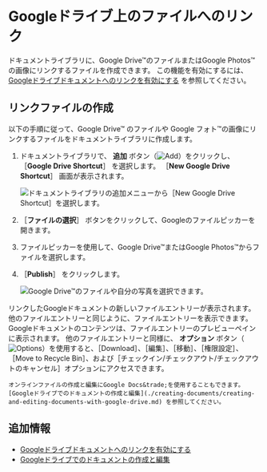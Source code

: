 # Googleドライブ上のファイルへのリンク

ドキュメントライブラリに、Google Drive&trade;のファイルまたはGoogle Photos&trade;の画像にリンクするファイルを作成できます。 この機能を有効にするには、 [Googleドライブドキュメントへのリンクを有効にする](../devops/google-drive-integration/enabling-links-to-google-drive-documents.md) を参照してください。

## リンクファイルの作成

以下の手順に従って、Google Drive&trade; のファイルや Google フォト&trade;の画像にリンクするファイルをドキュメントライブラリに作成します。

1. ドキュメントライブラリで、 **追加** ボタン（![Add](../../../images/icon-add.png)）をクリックし、 ［**Google Drive Shortcut**］ を選択します。 ［**New Google Drive Shortcut**］ 画面が表示されます。

    ![ドキュメントライブラリの追加メニューから［New Google Drive Shortcut］を選択します。](./linking-to-files-on-google-drive/images/01.png)

1. ［**ファイルの選択**］ ボタンをクリックして、Googleのファイルピッカーを開きます。

1. ファイルピッカーを使用して、Google Drive&trade;またはGoogle Photos&trade;からファイルを選択します。

1. ［**Publish**］ をクリックします。

    ![Google Drive&trade;のファイルや自分の写真を選択できます。](./linking-to-files-on-google-drive/images/02.png)

リンクしたGoogleドキュメントの新しいファイルエントリーが表示されます。 他のファイルエントリーと同じように、ファイルエントリーを表示できます。 Googleドキュメントのコンテンツは、ファイルエントリーのプレビューペインに表示されます。 他のファイルエントリーと同様に、 **オプション** ボタン（![Options](../../../images/icon-options.png)）を使用すると、［Download］、［編集］、［移動］、［権限設定］、［Move to Recycle Bin］、および［チェックイン/チェックアウト/チェックアウトのキャンセル］オプションにアクセスできます。

```{tip}
オンラインファイルの作成と編集にGoogle Docs&trade;を使用することもできます。 [Googleドライブでのドキュメントの作成と編集](./creating-documents/creating-and-editing-documents-with-google-drive.md) を参照してください。
```

## 追加情報

* [Googleドライブドキュメントへのリンクを有効にする](../devops/google-drive-integration/enabling-links-to-google-drive-documents.md)
* [Googleドライブでのドキュメントの作成と編集](./creating-documents/creating-and-editing-documents-with-google-drive.md)
